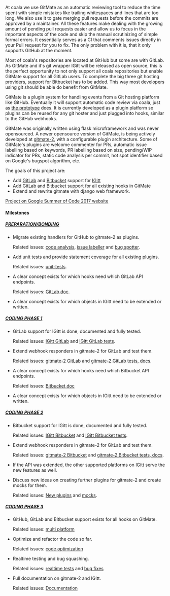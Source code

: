 At coala we use GitMate as an automatic reviewing tool to reduce the time spent
with simple mistakes like trailing whitespaces and lines that are too long.
We also use it to gate merging pull requests before the commits are approved by
a maintainer.
All these features make dealing with the growing amount of pending pull requests
easier and allow us to focus in the important aspects of the code and skip the
manual scrutinizing of simple formal errors.
It essentially serves as a CI that comments issues directly in your Pull request
for you to fix.
The only problem with it is, that it only supports GitHub at the moment.

Most of coala's repositories are located at GitHub but some are with GitLab.
As GitMate and it's git wrapper IGitt will be released as open source, this is
the perfect opportunity to not only support all coala repositories but enable
GitMate support for all GitLab users.
To complete the big three git hosting providers, support for Bitbucket has to
be added. This way most developers using git should be able do benefit from
GitMate.

GitMate is a plugin system for handling events from a Git hosting platform like
GitHub.
Eventually it will support automatic code review via coala, just as
[the prototype](http://gitmate.io) does.
It is currently developed as a plugin platform so plugins can be reused
for any git hoster and just plugged into hooks, similar to the GitHub webhooks.

GitMate was originally written using flask microframework and was never
opensourced. A newer opensource version of GitMate, is being actively developed
at [gitmate-2](https://gitlab.com/gitmate/open-source/gitmate-2), with a
configurable plugin architecture. Some of GitMate's plugins are welcome
commenter for PRs, automatic issue labelling based on keywords, PR labelling
based on size, pending/WIP indicator for PRs, static code analysis per commit,
hot spot identifier based on Google's bugspot algorithm, etc.

The goals of this project are:

- Add [GitLab](https://gitlab.com/) and
  [Bitbucket](https://bitbucket.org/product) support for
  [IGitt](https://gitlab.com/gitmate/IGitt)
- Add GitLab and Bitbucket support for all existing hooks in GitMate
- Extend and rewrite gitmate with django web framework.

[Project on Google Summer of Code 2017 website](https://summerofcode.withgoogle.com/projects/#4985377849868288)

#### Milestones

##### [PREPARATION/BONDING](https://gitlab.com/coala/GSoC-2017/milestones/1)

- Migrate existing handlers for GitHub to gitmate-2 as plugins.

  Related issues:
  [code analysis](https://gitlab.com/coala/GSoC-2017/issues/6),
  [issue labeller](https://gitlab.com/coala/GSoC-2017/issues/26)
  and [bug spotter](https://gitlab.com/coala/GSoC-2017/issues/27).

- Add unit tests and provide statement coverage for all existing plugins.

  Related issues: [unit-tests](https://gitlab.com/coala/GSoC-2017/issues/7).

- A clear concept exists for which hooks need which GitLab API endpoints.

  Related issues: [GitLab doc](https://gitlab.com/coala/GSoC-2017/issues/24).

- A clear concept exists for which objects in IGitt need to be extended or
  written.

##### [CODING PHASE 1](https://gitlab.com/coala/GSoC-2017/milestones/30)

- GitLab support for IGitt is done, documented and fully tested.

  Related issues: [IGitt GitLab](https://gitlab.com/coala/GSoC-2017/issues/79)
  and [IGitt GitLab tests](https://gitlab.com/coala/GSoC-2017/issues/83).

- Extend webhook responders in gitmate-2 for GitLab and test them.

  Related issues:
  [gitmate-2 GitLab](https://gitlab.com/coala/GSoC-2017/issues/84) and
  [gitmate-2 GitLab tests, docs](https://gitlab.com/coala/GSoC-2017/issues/85).

- A clear concept exists for which hooks need which Bitbucket API endpoints.

  Related issues: [Bitbucket doc](https://gitlab.com/coala/GSoC-2017/issues/86)

- A clear concept exists for which objects in IGitt need to be extended or
  written.


##### [CODING PHASE 2](https://gitlab.com/coala/GSoC-2017/milestones/31)

- Bitbucket support for IGitt is done, documented and fully tested.

  Related issues:
  [IGitt Bitbucket](https://gitlab.com/coala/GSoC-2017/issues/87) and
  [IGitt Bitbucket tests](https://gitlab.com/coala/GSoC-2017/issues/88).

- Extend webhook responders in gitmate-2 for GitLab and test them.

  Related issues:
  [gitmate-2 Bitbucket](https://gitlab.com/coala/GSoC-2017/issues/89) and
  [gitmate-2 Bitbucket tests, docs](https://gitlab.com/coala/GSoC-2017/issues/90).

- If the API was extended, the other supported platforms on IGitt serve the new
  features as well.

- Discuss new ideas on creating further plugins for gitmate-2 and create mocks
  for them.

  Related issues: [New plugins](https://gitlab.com/coala/GSoC-2017/issues/91)
  and [mocks](https://gitlab.com/coala/GSoC-2017/issues/92).

##### [CODING PHASE 3](https://gitlab.com/coala/GSoC-2017/milestones/32)

- GitHub, GitLab and Bitbucket support exists for all hooks on GitMate.

  Related issues:
  [multi platform](https://gitlab.com/coala/GSoC-2017/issues/93)

- Optimize and refactor the code so far.

  Related issues:
  [code optimization](https://gitlab.com/coala/GSoC-2017/issues/97)

- Realtime testing and bug squashing.

  Related issues:
  [realtime tests](https://gitlab.com/coala/GSoC-2017/issues/95) and
  [bug fixes](https://gitlab.com/coala/GSoC-2017/issues/96)

- Full documentation on gitmate-2 and IGitt.

  Related issues: [Documentation](https://gitlab.com/coala/GSoC-2017/issues/94)
